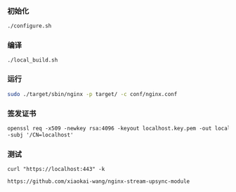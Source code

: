 ### 初始化

```bash
./configure.sh
```

### 编译

```
./local_build.sh
```

### 运行

```bash
sudo ./target/sbin/nginx -p target/ -c conf/nginx.conf
```

### 签发证书

```txt
openssl req -x509 -newkey rsa:4096 -keyout localhost.key.pem -out localhost.cert.pem -sha256 -days 365 -nodes
-subj '/CN=localhost'
```

### 测试

```
curl "https://localhost:443" -k
```

```
https://github.com/xiaokai-wang/nginx-stream-upsync-module
```

